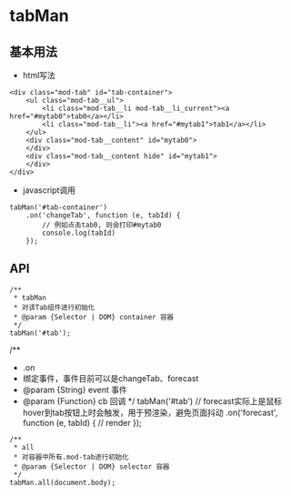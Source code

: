 tabMan
======

基本用法
--------

* html写法
```
<div class="mod-tab" id="tab-container">
    <ul class="mod-tab__ul">
        <li class="mod-tab__li mod-tab__li_current"><a href="#mytab0">tab0</a></li>
        <li class="mod-tab__li"><a href="#mytab1">tab1</a></li>
    </ul>
    <div class="mod-tab__content" id="mytab0">
    </div>
    <div class="mod-tab__content hide" id="mytab1">
    </div>
</div>

```

* javascript调用

```
tabMan('#tab-container')
	.on('changeTab', function (e, tabId) {
		// 例如点击tab0, 则会打印#mytab0
		console.log(tabId)
	});
```

API
----
```
/**
 * tabMan
 * 对该Tab组件进行初始化
 * @param {Selector | DOM} container 容器
 */
tabMan('#tab');
```

/**
 * .on
 * 绑定事件，事件目前可以是changeTab、forecast
 * @param {String} event 事件
 * @param {Function} cb 回调
 */
tabMan('#tab')
	// forecast实际上是鼠标hover到tab按钮上时会触发，用于预渲染，避免页面抖动
	.on('forecast', function (e, tabId) {
		// render
	});
```
/**
 * all
 * 对容器中所有.mod-tab进行初始化
 * @param {Selector | DOM} selector 容器
 */
tabMan.all(document.body);
```